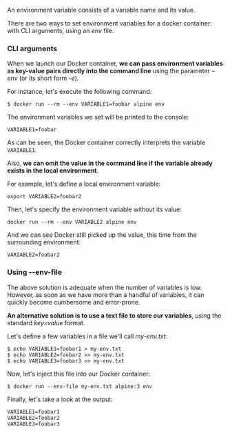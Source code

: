 An environment variable consists of a variable name and its value.

There are two ways to set environment variables for a docker container: with CLI arguments, using an _env_ file.

### CLI arguments

When we launch our Docker container, **we can pass environment variables as key-value pairs directly into the command line** using the parameter _–env_ (or its short form _-e_).

For instance, let's execute the following command:

```
$ docker run --rm --env VARIABLE1=foobar alpine env
```

The environment variables we set will be printed to the console:

```
VARIABLE1=foobar
```

As can be seen, the Docker container correctly interprets the variable `VARIABLE1`.

Also, **we can omit the value in the command line if the variable already exists in the local environment**.

For example, let's define a local environment variable:

```
export VARIABLE2=foobar2
```

Then, let's specify the environment variable without its value:

```
docker run --rm --env VARIABLE2 alpine env
```

And we can see Docker still picked up the value, this time from the surrounding environment:

```
VARIABLE2=foobar2
```

### Using --env-file

The above solution is adequate when the number of variables is low. However, as soon as we have more than a handful of variables, it can quickly become cumbersome and error-prone.

**An alternative solution is to use a text file to store our variables**, using the standard _key=value_ format.

Let's define a few variables in a file we'll call _my-env.txt_:


```
$ echo VARIABLE1=foobar1 > my-env.txt
$ echo VARIABLE2=foobar2 >> my-env.txt
$ echo VARIABLE3=foobar3 >> my-env.txt
```

Now, let's inject this file into our Docker container:

```
$ docker run --env-file my-env.txt alpine:3 env
```

Finally, let's take a look at the output:

```
VARIABLE1=foobar1
VARIABLE2=foobar2
VARIABLE3=foobar3
```
